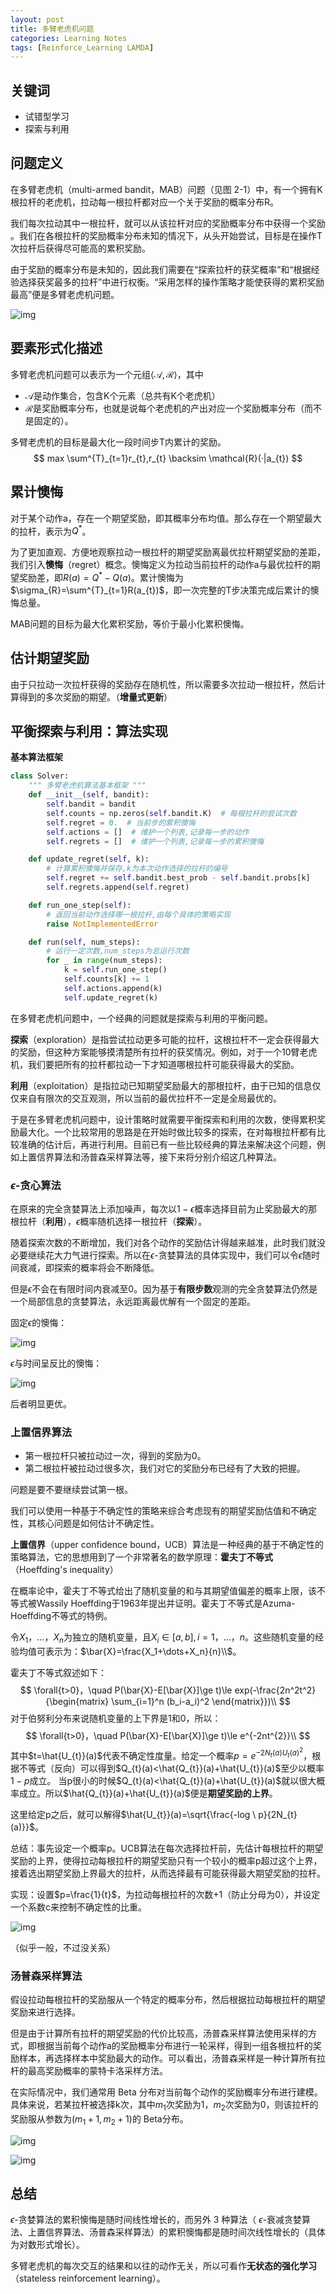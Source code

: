 ```yaml
---
layout: post
title: 多臂老虎机问题
categories: Learning Notes
tags: [Reinforce_Learning LAMDA]
---
```


## 关键词

* 试错型学习
* 探索与利用

## 问题定义

在多臂老虎机（multi-armed bandit，MAB）问题（见图 2-1）中，有一个拥有K根拉杆的老虎机，拉动每一根拉杆都对应一个关于奖励的概率分布R。

我们每次拉动其中一根拉杆，就可以从该拉杆对应的奖励概率分布中获得一个奖励 。我们在各根拉杆的奖励概率分布未知的情况下，从头开始尝试，目标是在操作T次拉杆后获得尽可能高的累积奖励。

由于奖励的概率分布是未知的，因此我们需要在“探索拉杆的获奖概率”和“根据经验选择获奖最多的拉杆”中进行权衡。“采用怎样的操作策略才能使获得的累积奖励最高”便是多臂老虎机问题。

![img](https://repo-for-md.oss-cn-beijing.aliyuncs.com/img/640.8908144b.png)

## 要素形式化描述

多臂老虎机问题可以表示为一个元组$\langle \mathcal{A},\mathcal{R} \rangle$，其中

* $\mathcal{A}$是动作集合，包含K个元素（总共有K个老虎机）
* $\mathcal{R}$是奖励概率分布，也就是说每个老虎机的产出对应一个奖励概率分布（而不是固定的）。

多臂老虎机的目标是最大化一段时间步T内累计的奖励。
$$
max \sum^{T}_{t=1}r_{t},r_{t} \backsim \mathcal{R}(·|a_{t})
$$

## 累计懊悔

对于某个动作a，存在一个期望奖励，即其概率分布均值。那么存在一个期望最大的拉杆，表示为$Q^{*}$。

为了更加直观、方便地观察拉动一根拉杆的期望奖励离最优拉杆期望奖励的差距，我们引入**懊悔**（regret）概念。懊悔定义为拉动当前拉杆的动作a与最优拉杆的期望奖励差，即$R(a)=Q^{*}-Q(a)$。累计懊悔为$\sigma_{R}=\sum^{T}_{t=1}R(a_{t})$，即一次完整的T步决策完成后累计的懊悔总量。

MAB问题的目标为最大化累积奖励，等价于最小化累积懊悔。

## 估计期望奖励

由于只拉动一次拉杆获得的奖励存在随机性，所以需要多次拉动一根拉杆，然后计算得到的多次奖励的期望。（**增量式更新**）

## 平衡探索与利用：算法实现

**基本算法框架**

```Python
class Solver:
    """ 多臂老虎机算法基本框架 """
    def __init__(self, bandit):
        self.bandit = bandit
        self.counts = np.zeros(self.bandit.K)  # 每根拉杆的尝试次数
        self.regret = 0.  # 当前步的累积懊悔
        self.actions = []  # 维护一个列表,记录每一步的动作
        self.regrets = []  # 维护一个列表,记录每一步的累积懊悔

    def update_regret(self, k):
        # 计算累积懊悔并保存,k为本次动作选择的拉杆的编号
        self.regret += self.bandit.best_prob - self.bandit.probs[k]
        self.regrets.append(self.regret)

    def run_one_step(self):
        # 返回当前动作选择哪一根拉杆,由每个具体的策略实现
        raise NotImplementedError

    def run(self, num_steps):
        # 运行一定次数,num_steps为总运行次数
        for _ in range(num_steps):
            k = self.run_one_step()
            self.counts[k] += 1
            self.actions.append(k)
            self.update_regret(k)
```

在多臂老虎机问题中，一个经典的问题就是探索与利用的平衡问题。

**探索**（exploration）是指尝试拉动更多可能的拉杆，这根拉杆不一定会获得最大的奖励，但这种方案能够摸清楚所有拉杆的获奖情况。例如，对于一个10臂老虎机，我们要把所有的拉杆都拉动一下才知道哪根拉杆可能获得最大的奖励。

**利用**（exploitation）是指拉动已知期望奖励最大的那根拉杆，由于已知的信息仅仅来自有限次的交互观测，所以当前的最优拉杆不一定是全局最优的。

于是在多臂老虎机问题中，设计策略时就需要平衡探索和利用的次数，使得累积奖励最大化。一个比较常用的思路是在开始时做比较多的探索，在对每根拉杆都有比较准确的估计后，再进行利用。目前已有一些比较经典的算法来解决这个问题，例如上置信界算法和汤普森采样算法等，接下来将分别介绍这几种算法。

### $\epsilon$-贪心算法

在原来的完全贪婪算法上添加噪声，每次以$1-\epsilon$概率选择目前为止奖励最大的那根拉杆（**利用**），$\epsilon$概率随机选择一根拉杆（**探索**）。

随着探索次数的不断增加，我们对各个动作的奖励估计得越来越准，此时我们就没必要继续花大力气进行探索。所以在$\epsilon$-贪婪算法的具体实现中，我们可以令$\epsilon$随时间衰减，即探索的概率将会不断降低。

但是$\epsilon$不会在有限时间内衰减至0。因为基于**有限步数**观测的完全贪婪算法仍然是一个局部信息的贪婪算法，永远距离最优解有一个固定的差距。

固定$\epsilon$的懊悔：

![img](https://repo-for-md.oss-cn-beijing.aliyuncs.com/img/output_2_4_2.4825c3f7.png)

$\epsilon$与时间呈反比的懊悔：

![img](https://repo-for-md.oss-cn-beijing.aliyuncs.com/img/output_2_4_3.dd308d2c.png)

后者明显更优。

### 上置信界算法

* 第一根拉杆只被拉动过一次，得到的奖励为0。
* 第二根拉杆被拉动过很多次，我们对它的奖励分布已经有了大致的把握。

问题是要不要继续尝试第一根。

我们可以使用一种基于不确定性的策略来综合考虑现有的期望奖励估值和不确定性，其核心问题是如何估计不确定性。

**上置信界**（upper confidence bound，UCB）算法是一种经典的基于不确定性的策略算法，它的思想用到了一个非常著名的数学原理：**霍夫丁不等式**（Hoeffding's inequality）

在概率论中，霍夫丁不等式给出了随机变量的和与其期望值偏差的概率上限，该不等式被Wassily Hoeffding于1963年提出并证明。霍夫丁不等式是Azuma-Hoeffding不等式的特例。

令$X_1，\dots，X_n$为独立的随机变量，且$X_i\in[a,b],i=1，\dots，n$。这些随机变量的经验均值可表示为：$\bar{X}=\frac{X_1+\dots+X_n}{n}\\$。

霍夫丁不等式叙述如下：
$$
\forall{t>0}，\quad P(\bar{X}-E[\bar{X}]\ge t)\le exp(-\frac{2n^2t^2}{\begin{matrix} \sum_{i=1}^n (b_i-a_i)^2 \end{matrix}})\\
$$
对于伯努利分布来说随机变量的上下界是1和0，所以：
$$
\forall{t>0}，\quad P(\bar{X}-E[\bar{X}]\ge t)\le e^{-2nt^{2}}\\
$$
其中$t=\hat{U_{t}}(a)$代表不确定性度量。给定一个概率$p=e^{-2N_{t}(a)U_{t}(a)^{2}}$，根据不等式（反向）可以得到$Q_{t}(a)<\hat{Q_{t}}(a)+\hat{U_{t}}(a)$至少以概率$1-p$成立。 当p很小的时候$Q_{t}(a)<\hat{Q_{t}}(a)+\hat{U_{t}}(a)$就以很大概率成立。所以$\hat{Q_{t}}(a)+\hat{U_{t}}(a)$便是**期望奖励的上界**。

这里给定p之后，就可以解得$\hat{U_{t}}(a)=\sqrt{\frac{-log \ p}{2N_{t}(a)}}$。

总结：事先设定一个概率p。UCB算法在每次选择拉杆前，先估计每根拉杆的期望奖励的上界，使得拉动每根拉杆的期望奖励只有一个较小的概率p超过这个上界，接着选出期望奖励上界最大的拉杆，从而选择最有可能获得最大期望奖励的拉杆。

实现：设置$p=\frac{1}{t}$，为拉动每根拉杆的次数+1（防止分母为0），并设定一个系数c来控制不确定性的比重。

![img](https://repo-for-md.oss-cn-beijing.aliyuncs.com/img/output_2_5.53e4e9e1.png)

（似乎一般，不过没关系）

### 汤普森采样算法

假设拉动每根拉杆的奖励服从一个特定的概率分布，然后根据拉动每根拉杆的期望奖励来进行选择。

但是由于计算所有拉杆的期望奖励的代价比较高，汤普森采样算法使用采样的方式，即根据当前每个动作a的奖励概率分布进行一轮采样，得到一组各根拉杆的奖励样本，再选择样本中奖励最大的动作。可以看出，汤普森采样是一种计算所有拉杆的最高奖励概率的蒙特卡洛采样方法。

在实际情况中，我们通常用 Beta 分布对当前每个动作的奖励概率分布进行建模。具体来说，若某拉杆被选择k次，其中$m_{1}$次奖励为1，$m_{2}$次奖励为0，则该拉杆的奖励服从参数为$(m_{1}+1,m_{2}+1)$的 Beta分布。

![img](https://repo-for-md.oss-cn-beijing.aliyuncs.com/img/641.c16a3dee.png)

![img](https://repo-for-md.oss-cn-beijing.aliyuncs.com/img/output_2_6.45dec2db.png)

## 总结

 $\epsilon$-贪婪算法的累积懊悔是随时间线性增长的，而另外 3 种算法（ $\epsilon$-衰减贪婪算法、上置信界算法、汤普森采样算法）的累积懊悔都是随时间次线性增长的（具体为对数形式增长）。

多臂老虎机的每次交互的结果和以往的动作无关，所以可看作**无状态的强化学习**（stateless reinforcement learning）。